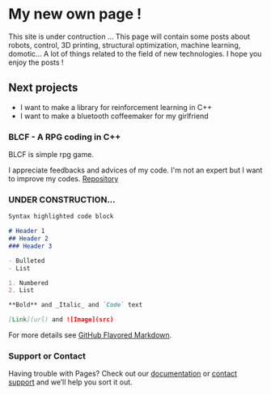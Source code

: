 # My new own page !

This site is under contruction ... This page will contain some posts about robots, control, 3D printing, structural optimization, machine learning, domotic... A lot of things related to the field of new technologies.
I hope you enjoy the posts !

## Next projects
- I want to make a library for reinforcement learning in C++
- I want to make a bluetooth coffeemaker for my girlfriend


### BLCF - A RPG coding in C++
BLCF is simple rpg game. 

I appreciate feedbacks and advices of my code. I'm not an expert but I want to improve my codes.
[Repository](https://github.com/NormanMarlier/blcf)


### UNDER CONSTRUCTION...


```markdown
Syntax highlighted code block

# Header 1
## Header 2
### Header 3

- Bulleted
- List

1. Numbered
2. List

**Bold** and _Italic_ and `Code` text

[Link](url) and ![Image](src)
```

For more details see [GitHub Flavored Markdown](https://guides.github.com/features/mastering-markdown/).



### Support or Contact

Having trouble with Pages? Check out our [documentation](https://help.github.com/categories/github-pages-basics/) or [contact support](https://github.com/contact) and we’ll help you sort it out.
